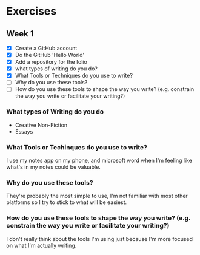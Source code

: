 # Exercises 

## Week 1 

- [x] Create a GitHub account 
- [x] Do the GitHub 'Hello World' 
- [x] Add a repository for the folio 
- [x] what types of writing do you do?
- [x] What Tools or Techniques do you use to write? 
- [ ] Why do you use these tools?  
- [ ] How do you use these tools to shape the way you write? (e.g. constrain the way you write or facilitate your writing?)

### What types of Writing do you do 

- Creative Non-Fiction 
- Essays 

### What Tools or Techinques do you use to write? 

I use my notes app on my phone, and microsoft word when I'm feeling like what's in my notes could be valuable. 

### Why do you use these tools? 

They're probably the most simple to use, I'm not familiar with most other platforms so I try to stick to what will be easiest. 

### How do you use these tools to shape the way you write? (e.g. constrain the way you write or facilitate your writing?)

I don't really think about the tools I'm using just because I'm more focused on what I'm actually writing. 





